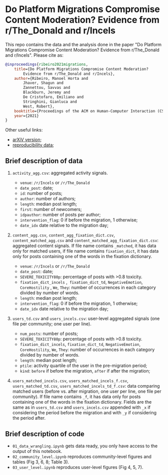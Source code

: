 # Do Platform Migrations Compromise Content Moderation? Evidence from r/The_Donald and r/Incels

This repo contains the data and the analysis done in the paper "Do Platform Migrations Compromise Content Moderation? 
Evidence from r/The_Donald and r/Incels".
Please cite as:

~~~bibtex
@inproceedings{ribeiro2021migrations,
    title={Do Platform Migrations Compromise Content Moderation? 
        Evidence from r/The_Donald and r/Incels},
    author={Ribeiro, Manoel Horta and
        Jhaver, Shagun and 
        Zannettou, Savvas and 
        Blackburn, Jeremy and 
        De Cristofaro, Emiliano and 
        Stringhini, Gianluca and 
        West, Robert},
    booktitle={Proceedings of the ACM on Human-Computer Interaction (CSCW)},
    year={2021}
}
~~~

Other useful links:

- [arXiV version](https://arxiv.org/abs/2010.10397);
- [reproducibility data](https://zenodo.org/record/5171068);

## Brief description of data

1. `activity_agg.csv`:  aggregated activity signals.
    - `venue`: `/r/Incels` or `/r/The_Donald`
    - `date_post`: date;
    - `id`: number of posts;
    - `author`: number of authors;
    - `length`: median post length;
    - `first`: number of newcomers;
    - `idpauthor`: number of posts per author;
    - `intervention_flag`: 0 if before the migration, 1 otherwise;
    - `date_idx` date relative to the migration day;

2. `content_agg.csv`, `content_agg_fixation_dict.csv`, `content_matched_agg.csv` and 
`content_matched_agg_fixation_dict.csv`: aggregated content signals. If file name contains `_matched`, 
it has data only for matched users, if file name contains `fixation_dict`, it has data only for posts containing one of
the words in the fixation dictionary.
    - `venue`: `/r/Incels` or `/r/The_Donald`
    - `date_post`: date;
    - `SEVERE_TOXICITY80p`: percentage of posts with >0.8 toxicity.
    - `fixation_dict_incels` ,` fixation_dict_td`, `NegativeEmotion`, `CoreHostility` , `We`, `They`: number of occurrences 
    in each category divided by number of words.
    - `length`: median post length;
    - `intervention_flag`: 0 if before the migration, 1 otherwise;
    - `date_idx` date relative to the migration day;

3. `users_td.csv` and `users_incels.csv`: user-level aggregated signals (one file per community; one user per line).
    - `num_posts`: number of posts;
    - `SEVERE_TOXICITY80p`: percentage of posts with >0.8 toxicity.
    - `fixation_dict_incels`, `fixation_dict_td`, `NegativeEmotion`, `CoreHostility`, `We`, `They`: number of 
    occurrences in each category divided by number of words.
    - `length`: median post length;
    - `ptile`: activity quartile of the user in the pre-migration period;
    - `kind`: `before` if before the migration, `after` if after the migration;

4. `users_matched_incels.csv`, `users_matched_incels_f.csv`, `users_matched_td.csv`, `users_matched_incels_td_f.csv`: 
data comparing matched users (before vs. after migration, one user per line, one file per community). If file name 
contains `_f`, it has data only for posts containing one of the words in the fixation dictionary. Fields are the same as
in `users_td.csv` and `users_incels.csv` appended with `_x` if considering the period before the migration and with
`_y` if considering the period after.

## Brief description of code

- `01_data_wrangling.ipynb` gets data ready, you only have access to the output of this notebook.
- `02_community_level.ipynb` reproduces community-level figures and tables (Fig 3, 6, 8; Table 3).
- `03_user_level.ipynb` reproduces user-level figures (Fig 4, 5, 7).
